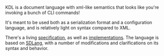 <section class="kdl-section" id="description">

KDL is a document language with xml-like semantics that looks like you're
invoking a bunch of CLI commands!

It's meant to be used both as a serialization format and a configuration
language, and is relatively light on syntax compared to XML.

There's a living [specification](SPEC.md), as well as
[implementations](#implementations). The language is based on
[SDLang](https://sdlang.org), with a number of modifications and
clarifications on its syntax and behavior.

</section>
